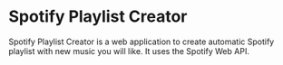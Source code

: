 # Spotify Playlist Creator
Spotify Playlist Creator is a web application to create automatic Spotify playlist with new music you will like. 
It uses the Spotify Web API.
